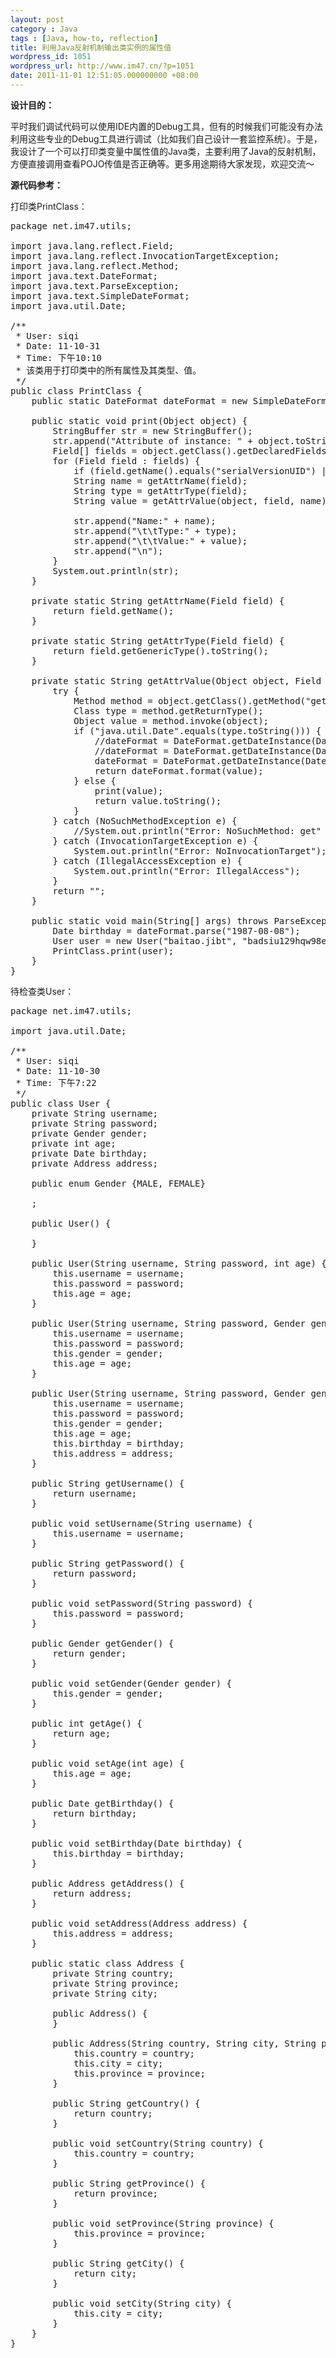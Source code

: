 ```yaml
---
layout: post
category : Java
tags : [Java, how-to, reflection]
title: 利用Java反射机制输出类实例的属性值
wordpress_id: 1051
wordpress_url: http://www.im47.cn/?p=1051
date: 2011-11-01 12:51:05.000000000 +08:00
---
```

<strong>设计目的：</strong>

平时我们调试代码可以使用IDE内置的Debug工具，但有的时候我们可能没有办法利用这些专业的Debug工具进行调试（比如我们自己设计一套监控系统）。于是，我设计了一个可以打印类变量中属性值的Java类，主要利用了Java的反射机制，方便直接调用查看POJO传值是否正确等。更多用途期待大家发现，欢迎交流～

<strong>源代码参考：</strong>

打印类PrintClass：
<pre>package net.im47.utils;

import java.lang.reflect.Field;
import java.lang.reflect.InvocationTargetException;
import java.lang.reflect.Method;
import java.text.DateFormat;
import java.text.ParseException;
import java.text.SimpleDateFormat;
import java.util.Date;

/**
 * User: siqi
 * Date: 11-10-31
 * Time: 下午10:10
 * 该类用于打印类中的所有属性及其类型、值。
 */
public class PrintClass {
    public static DateFormat dateFormat = new SimpleDateFormat("yyyy-MM-dd");

    public static void print(Object object) {
        StringBuffer str = new StringBuffer();
        str.append("Attribute of instance: " + object.toString() + "\n");
        Field[] fields = object.getClass().getDeclaredFields();
        for (Field field : fields) {
            if (field.getName().equals("serialVersionUID") || field.getName().equals("$VALUES")) return;
            String name = getAttrName(field);
            String type = getAttrType(field);
            String value = getAttrValue(object, field, name);

            str.append("Name:" + name);
            str.append("\t\tType:" + type);
            str.append("\t\tValue:" + value);
            str.append("\n");
        }
        System.out.println(str);
    }

    private static String getAttrName(Field field) {
        return field.getName();
    }

    private static String getAttrType(Field field) {
        return field.getGenericType().toString();
    }

    private static String getAttrValue(Object object, Field field, String attrName) {
        try {
            Method method = object.getClass().getMethod("get" + attrName.substring(0, 1).toUpperCase() + attrName.substring(1));
            Class type = method.getReturnType();
            Object value = method.invoke(object);
            if ("java.util.Date".equals(type.toString())) {
                //dateFormat = DateFormat.getDateInstance(DateFormat.SHORT);
                //dateFormat = DateFormat.getDateInstance(DateFormat.MEDIUM);
                dateFormat = DateFormat.getDateInstance(DateFormat.FULL);
                return dateFormat.format(value);
            } else {
                print(value);
                return value.toString();
            }
        } catch (NoSuchMethodException e) {
            //System.out.println("Error: NoSuchMethod: get" + attrName.substring(0, 1).toUpperCase() + attrName.substring(1));
        } catch (InvocationTargetException e) {
            System.out.println("Error: NoInvocationTarget");
        } catch (IllegalAccessException e) {
            System.out.println("Error: IllegalAccess");
        }
        return "";
    }

    public static void main(String[] args) throws ParseException {
        Date birthday = dateFormat.parse("1987-08-08");
        User user = new User("baitao.jibt", "badsiu129hqw98ed", User.Gender.MALE, 24, birthday, new User.Address("china", "shandong", "jinan"));
        PrintClass.print(user);
    }
}</pre>
待检查类User：
<pre>package net.im47.utils;

import java.util.Date;

/**
 * User: siqi
 * Date: 11-10-30
 * Time: 下午7:22
 */
public class User {
    private String username;
    private String password;
    private Gender gender;
    private int age;
    private Date birthday;
    private Address address;

    public enum Gender {MALE, FEMALE}

    ;

    public User() {

    }

    public User(String username, String password, int age) {
        this.username = username;
        this.password = password;
        this.age = age;
    }

    public User(String username, String password, Gender gender, int age) {
        this.username = username;
        this.password = password;
        this.gender = gender;
        this.age = age;
    }

    public User(String username, String password, Gender gender, int age, Date birthday, Address address) {
        this.username = username;
        this.password = password;
        this.gender = gender;
        this.age = age;
        this.birthday = birthday;
        this.address = address;
    }

    public String getUsername() {
        return username;
    }

    public void setUsername(String username) {
        this.username = username;
    }

    public String getPassword() {
        return password;
    }

    public void setPassword(String password) {
        this.password = password;
    }

    public Gender getGender() {
        return gender;
    }

    public void setGender(Gender gender) {
        this.gender = gender;
    }

    public int getAge() {
        return age;
    }

    public void setAge(int age) {
        this.age = age;
    }

    public Date getBirthday() {
        return birthday;
    }

    public void setBirthday(Date birthday) {
        this.birthday = birthday;
    }

    public Address getAddress() {
        return address;
    }

    public void setAddress(Address address) {
        this.address = address;
    }

    public static class Address {
        private String country;
        private String province;
        private String city;

        public Address() {
        }

        public Address(String country, String city, String province) {
            this.country = country;
            this.city = city;
            this.province = province;
        }

        public String getCountry() {
            return country;
        }

        public void setCountry(String country) {
            this.country = country;
        }

        public String getProvince() {
            return province;
        }

        public void setProvince(String province) {
            this.province = province;
        }

        public String getCity() {
            return city;
        }

        public void setCity(String city) {
            this.city = city;
        }
    }
}</pre>
